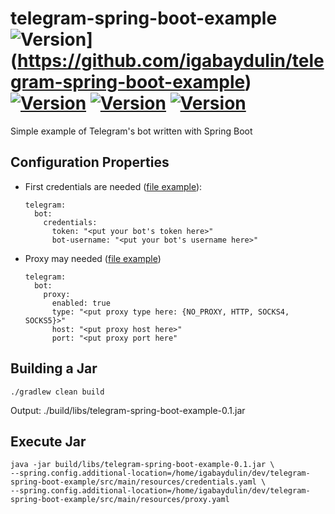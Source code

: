 # telegram-spring-boot-example ![Version](https://img.shields.io/badge/Version-0.1-color.svg)](https://github.com/igabaydulin/telegram-spring-boot-example) [![Version](https://img.shields.io/badge/Java-OpenJDK%2011.0.1-dd0000.svg?logo=java)](https://jdk.java.net/11/) [![Version](https://img.shields.io/badge/Gradle-5.2.1-1ba8cb.svg)](https://docs.gradle.org/5.2.1/release-notes.html) [![Version](https://img.shields.io/badge/Spring%20Boot-2.1.3.RELEASE-color.svg)](https://github.com/spring-projects/spring-boot/releases/tag/v2.1.3.RELEASE)

Simple example of Telegram's bot written with Spring Boot

## Configuration Properties
* First credentials are needed ([file example](https://github.com/igabaydulin/telegram-spring-boot-example/blob/master/credentials-example.yaml)):
    ```
    telegram:
      bot:
        credentials:
          token: "<put your bot's token here>"
          bot-username: "<put your bot's username here>"
    ```
* Proxy may needed ([file example](https://github.com/igabaydulin/telegram-spring-boot-example/blob/master/proxy-example.yaml))
    ```
    telegram:
      bot:
        proxy:
          enabled: true
          type: "<put proxy type here: {NO_PROXY, HTTP, SOCKS4, SOCKS5}>"
          host: "<put proxy host here>"
          port: "<put proxy port here"
    ```

## Building a Jar
```
./gradlew clean build
```
Output: ./build/libs/telegram-spring-boot-example-0.1.jar

## Execute Jar
```
java -jar build/libs/telegram-spring-boot-example-0.1.jar \
--spring.config.additional-location=/home/igabaydulin/dev/telegram-spring-boot-example/src/main/resources/credentials.yaml \
--spring.config.additional-location=/home/igabaydulin/dev/telegram-spring-boot-example/src/main/resources/proxy.yaml
```

